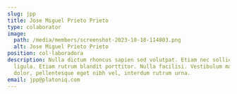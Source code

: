 ```yaml
---
slug: jpp
title: Jose Miguel Prieto Prieto
type: colaborator
image:
  path: /media/members/screenshot-2023-10-18-114803.png
  alt: Jose Miguel Prieto Prieto
position: col·laboradora
description: Nulla dictum rhoncus sapien sed volutpat. Etiam nec sollicitudin
  ligula. Etiam rutrum blandit porttitor. Nulla facilisi. Vestibulum mauris
  dolor, pellentesque eget nibh vel, interdum rutrum urna.
email: jpp@platoniq.com
---
```

